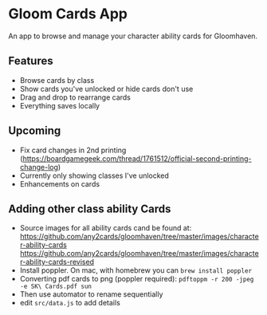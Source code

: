 # Gloom Cards App
An app to browse and manage your character ability cards for Gloomhaven.

## Features
- Browse cards by class
- Show cards you've unlocked or hide cards don't use
- Drag and drop to rearrange cards
- Everything saves locally


## Upcoming
- Fix card changes in 2nd printing (https://boardgamegeek.com/thread/1761512/official-second-printing-change-log)
- Currently only showing classes I've unlocked
- Enhancements on cards

## Adding other class ability Cards
- Source images for all ability cards cand be found at:
https://github.com/any2cards/gloomhaven/tree/master/images/character-ability-cards
https://github.com/any2cards/gloomhaven/tree/master/images/character-ability-cards-revised
- Install poppler. On mac, with homebrew you can `brew install poppler`
- Converting pdf cards to png (poppler required): `pdftoppm -r 200 -jpeg -e SK\ Cards.pdf sun`
- Then use automator to rename sequentially
- edit `src/data.js` to add details

